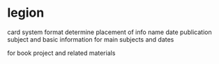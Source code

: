 # legion
card system format
determine placement of info
name date publication subject
and basic information for main subjects and dates

for book project and related materials
